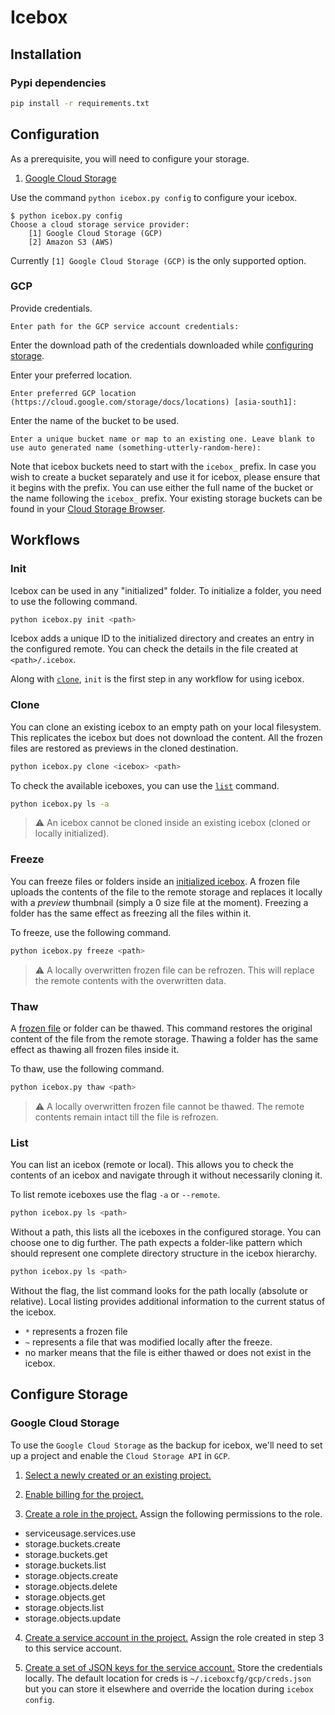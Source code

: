 # Icebox

## Installation

### Pypi dependencies

``` bash
pip install -r requirements.txt
```

## Configuration

As a prerequisite, you will need to configure your storage.
1. [Google Cloud Storage](#configure_storage_gcp)

Use the command `python icebox.py config` to configure your icebox.

```
$ python icebox.py config
Choose a cloud storage service provider:
	[1] Google Cloud Storage (GCP)
	[2] Amazon S3 (AWS)
```
Currently `[1] Google Cloud Storage (GCP)` is the only supported option.

### GCP

Provide credentials.
```
Enter path for the GCP service account credentials:
```
Enter the download path of the credentials downloaded while [configuring storage](#configure_storage_gcp).

Enter your preferred location.
```
Enter preferred GCP location (https://cloud.google.com/storage/docs/locations) [asia-south1]:
```

Enter the name of the bucket to be used.
```
Enter a unique bucket name or map to an existing one. Leave blank to use auto generated name (something-utterly-random-here):
```
Note that icebox buckets need to start with the `icebox_` prefix. In case you wish to create a bucket separately and use it for icebox, please ensure that it begins with the prefix. You can use either the full name of the bucket or the name following the `icebox_` prefix. Your existing storage buckets can be found in your [Cloud Storage Browser](https://console.cloud.google.com/storage/browser).

## Workflows

### Init<a name="workflow_init"></a>

Icebox can be used in any "initialized" folder. To initialize a folder, you need to use the following command.

```bash
python icebox.py init <path>
```

Icebox adds a unique ID to the initialized directory and creates an entry in the configured remote. You can check the details in the file created at `<path>/.icebox`.

Along with [`clone`](#workflow_clone), `init` is the first step in any workflow for using icebox.

### Clone<a name="workflow_clone"></a>

You can clone an existing icebox to an empty path on your local filesystem. This replicates the icebox but does not download the content. All the frozen files are restored as previews in the cloned destination.

```bash
python icebox.py clone <icebox> <path>
```

To check the available iceboxes, you can use the [`list`](#workflow_list) command.
```bash
python icebox.py ls -a
```

> :warning: An icebox cannot be cloned inside an existing icebox (cloned or locally initialized).

### Freeze<a name="workflow_freeze"></a>

You can freeze files or folders inside an [initialized icebox](#workflow_init). A frozen file uploads the contents of the file to the remote storage and replaces it locally with a *preview* thumbnail (simply a 0 size file at the moment). Freezing a folder has the same effect as freezing all the files within it.

To freeze, use the following command.
```bash
python icebox.py freeze <path>
```

> :warning: A locally overwritten frozen file can be refrozen. This will replace the remote contents with the overwritten data.

### Thaw

A [frozen file](#workflow_freeze) or folder can be thawed. This command restores the original content of the file from the remote storage. Thawing a folder has the same effect as thawing all frozen files inside it.

To thaw, use the following command.
```bash
python icebox.py thaw <path>
```

> :warning: A locally overwritten frozen file cannot be thawed. The remote contents remain intact till the file is refrozen.

### List<a name="workflow_list"></a>

You can list an icebox (remote or local). This allows you to check the contents of an icebox and navigate through it without necessarily cloning it.

To list remote iceboxes use the flag `-a` or `--remote`.
```bash
python icebox.py ls <path>
```

Without a path, this lists all the iceboxes in the configured storage. You can choose one to dig further. The path expects a folder-like pattern which should represent one complete directory structure in the icebox hierarchy.
```bash
python icebox.py ls <path>
```

Without the flag, the list command looks for the path locally (absolute or relative). Local listing provides additional information to the current status of the icebox.

* `*` represents a frozen file
* `~` represents a file that was modified locally after the freeze.
* no marker means that the file is either thawed or does not exist in the icebox.


## Configure Storage

### Google Cloud Storage<a name="configure_storage_gcp"></a>

To use the `Google Cloud Storage` as the backup for icebox, we'll need to set up a project and enable the `Cloud Storage API` in `GCP`.

1. [Select a newly created or an existing project.](https://console.cloud.google.com/project)

2. [Enable billing for the project.](https://cloud.google.com/billing/docs/how-to/modify-project#enable_billing_for_a_project)

3. [Create a role in the project.](https://cloud.google.com/iam/docs/creating-custom-roles) Assign the following permissions to the role.
  * serviceusage.services.use
  * storage.buckets.create
  * storage.buckets.get
  * storage.buckets.list
  * storage.objects.create
  * storage.objects.delete
  * storage.objects.get
  * storage.objects.list
  * storage.objects.update


4. [Create a service account in the project.](https://cloud.google.com/iam/docs/creating-managing-service-accounts) Assign the role created in step 3 to this service account.

5. [Create a set of JSON keys for the service account.](https://cloud.google.com/iam/docs/creating-managing-service-account-keys) Store the credentials locally. The default location for creds is `~/.iceboxcfg/gcp/creds.json` but you can store it elsewhere and override the location during `icebox config`.
